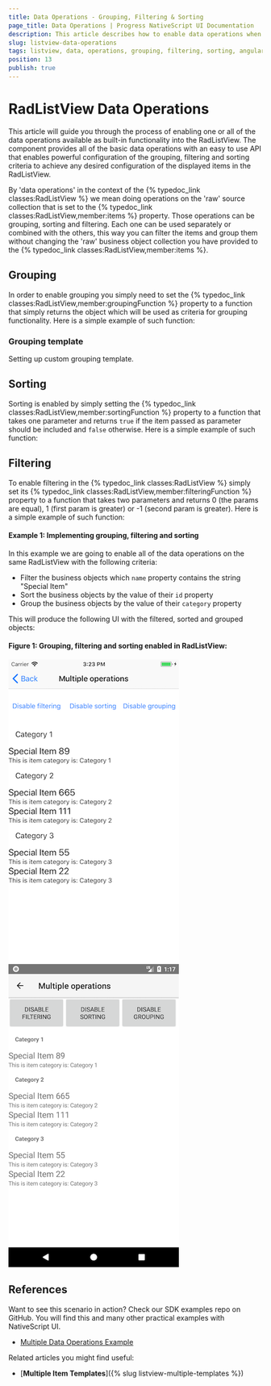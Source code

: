 ```yaml
---
title: Data Operations - Grouping, Filtering & Sorting
page_title: Data Operations | Progress NativeScript UI Documentation
description: This article describes how to enable data operations when using RadListView.
slug: listview-data-operations
tags: listview, data, operations, grouping, filtering, sorting, angular, nativescript, professional, ui
position: 13
publish: true
---
```


# RadListView Data Operations
This article will guide you through the process of enabling one or all of the data operations available as built-in functionality into the RadListView. The component provides all of the basic data operations with an easy to use API that enables powerful configuration of the grouping, filtering and sorting criteria to achieve any desired configuration of the displayed items in the RadListView.

By 'data operations' in the context of the {% typedoc_link classes:RadListView %} we mean doing operations on the 'raw' source collection that is set to the {% typedoc_link classes:RadListView,member:items %} property. Those operations can be grouping, sorting and filtering. Each one can be used separately or combined with the others, this way you can filter the items and group them without changing the 'raw' business object collection you have provided to the {% typedoc_link classes:RadListView,member:items %}.

## Grouping
In order to enable grouping you simply need to set the {% typedoc_link classes:RadListView,member:groupingFunction %} property to a function that simply returns the object which will be used as criteria for grouping functionality. Here is a simple example of such function:
<snippet id='listview-data-operations-grouping-angular'/>

### Grouping template
Setting up custom grouping template.
<snippet id='listview-data-operations-grouping-template-angular'/>

## Sorting
Sorting is enabled by simply setting the {% typedoc_link classes:RadListView,member:sortingFunction %} property to a function that takes one parameter and returns `true` if the item passed as parameter should be included and `false` otherwise. Here is a simple example of such function:
<snippet id='listview-data-operations-sorting-angular'/>

## Filtering
To enable filtering in the {% typedoc_link classes:RadListView %} simply set its {% typedoc_link classes:RadListView,member:filteringFunction %} property to a function that takes two parameters and returns 0 (the params are equal), 1 (first param is greater) or -1 (second param is greater). Here is a simple example of such function:
<snippet id='listview-data-operations-filtering-angular'/>


#### __Example 1: Implementing grouping, filtering and sorting__

In this example we are going to enable all of the data operations on the same RadListView with the following criteria:
- Filter the business objects which `name` property contains the string "Special Item"
- Sort the business objects by the value of their `id` property
- Group the business objects by the value of their `category` property

<snippet id='listview-angular-multiple-operations-html'/>
<snippet id='listview-angular-multiple-operations-code'/>
<snippet id='listview-angular-multiple-operations-css'/>

This will produce the following UI with the filtered, sorted and grouped objects:

#### __Figure 1: Grouping, filtering and sorting enabled in RadListView:__

![RadListView Data-Operations on iOS](../../img/ns_ui/list-view-multiple-operations-ios.png "iOS") ![RadListView Data-Operations on Android](../../img/ns_ui/list-view-multiple-operations-android.png "Android")

## References
Want to see this scenario in action?
Check our SDK examples repo on GitHub. You will find this and many other practical examples with NativeScript UI.

* [Multiple Data Operations Example](https://github.com/telerik/nativescript-ui-samples-angular/tree/master/listview/app/examples/multiple-operations)

Related articles you might find useful:

* [**Multiple Item Templates**]({% slug listview-multiple-templates %})
